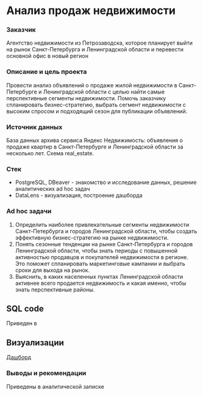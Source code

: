 # Анализ продаж недвижимости

### Заказчик
Агентство недвижимости из Петрозаводска, которое планирует выйти на рынок Санкт-Петербурга и Ленинградской области и перевести основной офис в новый регион

### Описание и цель проекта
Провести анализ объявлений о продаже жилой недвижимости в Санкт-Петербурге и Ленинградской области с целью найти самые перспективные сегменты недвижимости. Помочь заказчику спланировать бизнес-стратегию, выбрать сегмент недвижимости с высоким спросом и подходящий сезон для публикации объявлений.  

### Источник данных
База данных архива сервиса Яндекс Недвижимость: объявления о продаже квартир в Санкт-Петербурге и Ленинградской области за несколько лет. Схема real_estate.

### Стек
- PostgreSQL, DBeaver - знакомство и исследование данных, решение аналитических ad hoc задач
- DataLens - визуализация, построение дашборда

### Ad hoc задачи
1. Определить наиболее привлекательные сегменты недвижимости Санкт-Петербурга и городов Ленинградской области, чтобы создать эффективную бизнес-стратегию на рынке недвижимости.
2. Понять сезонные тенденции на рынке Санкт-Петербурга и городов Ленинградской области, чтобы знать периоды с повышенной активностью продавцов и покупателей недвижимости в регионе. Это поможет спланировать маркетинговые кампании и выбрать сроки для выхода на рынок.
3. Выяснить, в каких населенных пунктах Ленинградской области активнее всего продается недвижимость и какая именно, чтобы знать перспективные районы.

## SQL code
Приведен в 
## Визуализации
[Дашборд](https://datalens.yandex/pzd6f6ps31k2b)

### Выводы и рекомендации
Приведены в аналитической записке

